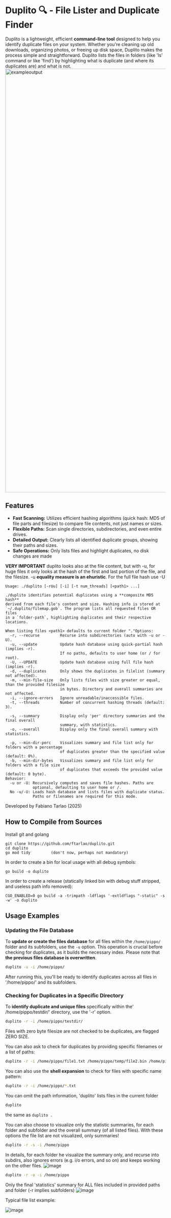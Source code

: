 # Duplito 🔍 - File Lister and Duplicate Finder

Duplito is a lightweight, efficient **command-line tool** designed to help you identify duplicate files on your system. Whether you're cleaning up old 
downloads, organizing photos, or freeing up disk space, Duplito makes the process simple and straightforward.
Duplito lists the files in folders (like 'ls' command or like 'find') by highlighting what is duplicate (and where its duplicates are) and what is not.
<img width="3167" height="1326" alt="exampleoutput" src="https://github.com/user-attachments/assets/24980e9a-161c-4bfc-a9cb-bfe2f290535c" />

## Features

* **Fast Scanning:** Utilizes efficient hashing algorithms (quick hash: MD5 of file parts and filesize) to compare file contents, not just names or sizes.
* **Flexible Paths:** Scan single directories, subdirectories, and even entire drives.
* **Detailed Output:** Clearly lists all identified duplicate groups, showing their paths and sizes.
* **Safe Operations:** Only lists files and highlight duplicates, no disk changes are made

**VERY IMPORTANT** duplito looks also at the file content, but with -u, for huge files it only looks at the hash of the first and last portion of the file, and the filesize. -u  **equality measure is an ehuristic**. For the full file hash use -U 

```
Usage: ./duplito [-rUu] [-i] [-t num_threads] [<path1> ...]

./duplito identifies potential duplicates using a **composite MD5 hash**
derived from each file's content and size. Hashing info is stored at 
`~/.duplito/filemap.gob`. The program lists all requested files OR files
in a `folder-path`, highlighting duplicates and their respective locations.

When listing files <path1> defaults to current folder "."Options:
  -r, --recurse         Recurse into subdirectories (auto with -u or -U).
  -u, --update          Update hash database using quick-partial hash (implies -r).
                        If no paths, defaults to user home (or / for root).
  -U, --UPDATE          Update hash database using full file hash (implies -r).
  -d, --duplicates      Only shows the duplicates in filelist (summary not affected).
  -m, --min-file-size   Only lists files with size greater or equal, than the provided filesize
                        in bytes. Directory and overall summaries are not affected.
  -i, --ignore-errors   Ignore unreadable/inaccessible files.
  -t, --threads         Number of concurrent hashing threads (default: 3).

  -s, --summary         Display only 'per' directory summaries and the final overall
                        summary, with statistics.
  -o, --overall         Display only the final overall summary with statistics.

  -p, --min-dir-perc    Visualizes summary and file list only for folders with a percentage
                        of duplicates greater than the specified value (default: 0%).
  -b, --min-dir-bytes   Visualizes summary and file list only for folders with a file size
                        of duplicates that exceeds the provided value (default: 0 byte).
Behavior:
  -u or -U: Recursively computes and saves file hashes. Paths are
            optional, defaulting to user home or /.
  No -u/-U: Loads hash database and lists files with duplicate status.
            Paths or filenames are required for this mode.
```

Developed by Fabiano Tarlao (2025)

## How to Compile from Sources

Install git and golang  

```
git clone https://github.com/ftarlao/duplito.git
cd duplito
go mod tidy         (don't now, perhaps not mandatory)
```

In order to create a bin for local usage with all debug symbols:

```go build -o duplito```

In order to create a release (statically linked bin with debug stuff stripped, and useless path info removed):

```CGO_ENABLED=0 go build -a -trimpath -ldflags '-extldflags "-static" -s -w' -o duplito```


## Usage Examples

### Updating the File Database

To **update or create the files database** for all files within the `/home/pippo/` folder and its subfolders, use the `-u` option. This operation is crucial before checking for duplicates, as it builds the necessary index.
Please note that **the previous files database is overwritten**.

```bash
duplito -u -i /home/pippo/
```

After running this, you'll be ready to identify duplicates across all files in '/home/pippo/' and its subfolders.

### Checking for Duplicates in a Specific Directory

To **identify duplicate and unique files** specifically within the' /home/pippo/testdir/' directory, use the '-r' option.
```Bash
duplito -r -i /home/pippo/testdir/
```
Files with zero byte filesize are not checked to be duplicates, are flagged ZERO SIZE.  

You can also ask to check for duplicates by providing specific filenames or a list of paths:
```Bash
duplito -r -i /home/pippo/file1.txt /home/pippo/temp/file2.bin /home/pippo/testdir/
```

You can also use the **shell expansion** to check for files with specific name pattern:
```Bash
duplito -r -i /home/pippo/*.txt 
```

You can omit the path information, 'duplito' lists files in the current folder 
```Bash
duplito   
```

the same as ```duplito .```

You can also choose to visualize only the statistic summaries, for each folder and subfolder 
and the overall summary (of all listed files). With these options the  file list are not
visualized, only summaries!

```Bash
duplito -r -s -i /home/pippo
```
In details, for each folder he visualize the summary only, and recurse into subdirs, also 
ignores errors (e.g. i/o errors, and so on) and keeps working on the other files.
![image](https://github.com/user-attachments/assets/01d39320-f0f6-4bcb-803c-903ea0bf92ce)

```Bash
duplito -r -o -i /home/pippo
```
Only the final 'statistics' summary for ALL files included in provided paths and folder (-r implies 
subfolders)
![image](https://github.com/user-attachments/assets/c4632b5b-e676-4943-909d-89794cac83ff)

Typical file list example:

![image](https://github.com/user-attachments/assets/b551921f-f040-4599-a9b5-80b3fb2811e9)
